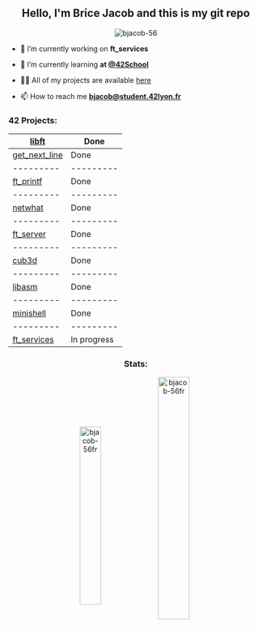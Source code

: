 <h2 align="center">Hello, I'm Brice Jacob and this is my git repo</h2>

<p align="center"> <img src="https://komarev.com/ghpvc/?username=bjacob-56&label=Profile%20views&color=0e75b6&style=flat" alt="bjacob-56" /> </p>

- 🔭 I’m currently working on **ft_services**

- 🌱 I’m currently learning **at [@42School](https://github.com/42School)**

- 👨‍💻 All of my projects are available [here](https://github.com/bjacob-56?tab=repositories)

- 📫 How to reach me **bjacob@student.42lyon.fr**

<h3 align="left">42 Projects:</h3>

| [libft](https://github.com/bjacob-56FR/libft) | Done |
|---------|---------|
| [get_next_line](https://github.com/bjacob-56FR/get_next_line) | Done |
|---------|---------|
| [ft_printf](https://github.com/bjacob-56FR/ft_printf) | Done |
|---------|---------|
| [netwhat](https://github.com/bjacob-56FR/netwhat) | Done |
|---------|---------|
| [ft_server](https://github.com/bjacob-56FR/ft_server) | Done |
|---------|---------|
| [cub3d](https://github.com/bjacob-56FR/cub3d) | Done |
|---------|---------|
| [libasm](https://github.com/bjacob-56FR/libasm) | Done |
|---------|---------|
| [minishell](https://github.com/bjacob-56FR/minishell) | Done |
|---------|---------|
| [ft_services](https://github.com/bjacob-56FR/ft_services) | In progress |

<h3 align="center">Stats:</h3>
<p align="center"><img align="center" src="https://github-readme-stats.vercel.app/api/top-langs?username=bjacob-56fr&show_icons=true&locale=en&layout=compact" alt="bjacob-56fr" height="30%" width="29%"/>&nbsp;<img align="center" src="https://github-readme-stats.vercel.app/api?username=bjacob-56fr&show_icons=true&locale=en" alt="bjacob-56fr" height="35%" width="35%" /></p>
